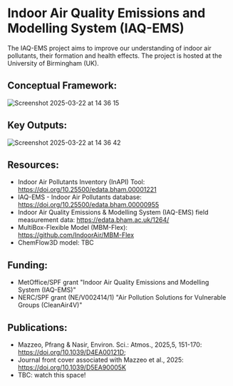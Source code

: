 # Indoor Air Quality Emissions and Modelling System (IAQ-EMS)

The IAQ-EMS project aims to improve our understanding of indoor air pollutants, their formation and health effects. The project is hosted at the University of Birmingham (UK). 
## Conceptual Framework:  
![Screenshot 2025-03-22 at 14 36 15](https://github.com/user-attachments/assets/423e2f70-b802-40d2-b77b-a85a20c8b6ad)

## Key Outputs:
![Screenshot 2025-03-22 at 14 36 42](https://github.com/user-attachments/assets/ea050730-9493-4ef5-a29a-a01dd9792716)

## Resources:
- Indoor Air Pollutants Inventory (InAPI) Tool: https://doi.org/10.25500/edata.bham.00001221
- IAQ-EMS - Indoor Air Pollutants database: https://doi.org/10.25500/edata.bham.00000955
- Indoor Air Quality Emissions & Modelling System (IAQ-EMS) field measurement data: https://edata.bham.ac.uk/1264/
- MultiBox-Flexible Model (MBM-Flex): https://github.com/IndoorAir/MBM-Flex
- ChemFlow3D model: TBC

## Funding:
- MetOffice/SPF grant "Indoor Air Quality Emissions and Modelling System (IAQ-EMS)"
- NERC/SPF grant (NE/V002414/1) "Air Pollution Solutions for Vulnerable Groups (CleanAir4V)"

## Publications:
- Mazzeo, Pfrang & Nasir, Environ. Sci.: Atmos., 2025,5, 151-170: https://doi.org/10.1039/D4EA00121D;
- Journal front cover associated with Mazzeo et al., 2025: https://doi.org/10.1039/D5EA90005K
- TBC: watch this space!

  
